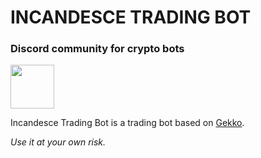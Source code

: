 # INCANDESCE TRADING BOT

### Discord community for crypto bots
<a href="https://discord.gg/qZHhdju"><img src="https://discordapp.com/assets/fc0b01fe10a0b8c602fb0106d8189d9b.png" height="70" ></a>
<br>


Incandesce Trading Bot is a trading bot based on [Gekko](https://github.com/askmike/gekko).

*Use it at your own risk.*

